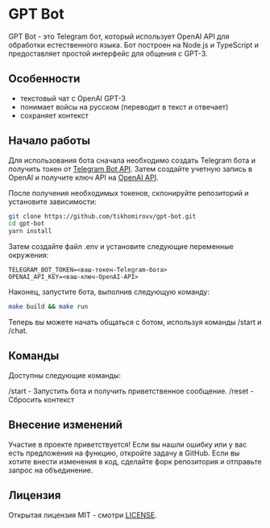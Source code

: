 # GPT Bot

GPT Bot - это Telegram бот, который использует OpenAI API для обработки естественного языка. Бот построен на Node.js и TypeScript и предоставляет простой интерфейс для общения с GPT-3.

## Особенности

 - текстовый чат с OpenAI GPT-3
 - понимает войсы на русском (переводит в текст и отвечает)
 - сохраняет контекст

## Начало работы

Для использования бота сначала необходимо создать Telegram бота и получить токен от [Telegram Bot API](https://core.telegram.org/bots#6-botfather). Затем создайте учетную запись в OpenAI и получите ключ API на [OpenAI API](https://platform.openai.com/account/api-keys).

После получения необходимых токенов, склонируйте репозиторий и установите зависимости:

```bash
git clone https://github.com/tikhomirovv/gpt-bot.git
cd gpt-bot
yarn install
```

Затем создайте файл .env и установите следующие переменные окружения:

```
TELEGRAM_BOT_TOKEN=<ваш-токен-Telegram-бота>
OPENAI_API_KEY=<ваш-ключ-OpenAI-API>
```

Наконец, запустите бота, выполнив следующую команду:

```bash
make build && make run
```

Теперь вы можете начать общаться с ботом, используя команды /start и /chat.

## Команды

Доступны следующие команды:

/start - Запустить бота и получить приветственное сообщение.
/reset - Сбросить контекст

## Внесение изменений

Участие в проекте приветствуется! Если вы нашли ошибку или у вас есть предложения на функцию, откройте задачу в GitHub. Если вы хотите внести изменения в код, сделайте форк репозитория и отправьте запрос на объединение.

## Лицензия

Открытая лицензия MIT - смотри [LICENSE](LICENSE).